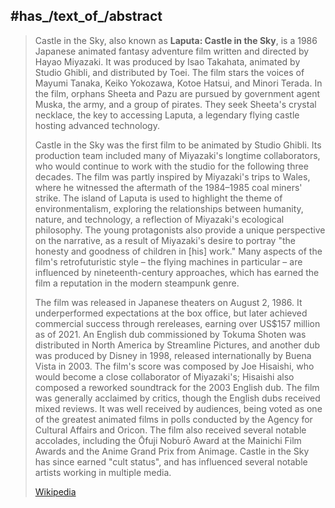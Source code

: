 ﻿---
aliases:
- "Castle in the Sky"
- "Laputa: Castle in the Sky"
---

## #has_/text_of_/abstract 

> Castle in the Sky, also known as **Laputa: Castle in the Sky**, is a 1986 Japanese animated fantasy adventure film written and directed by Hayao Miyazaki. It was produced by Isao Takahata, animated by Studio Ghibli, and distributed by Toei. The film stars the voices of Mayumi Tanaka, Keiko Yokozawa, Kotoe Hatsui, and Minori Terada. In the film, orphans Sheeta and Pazu are pursued by government agent Muska, the army, and a group of pirates. They seek Sheeta's crystal necklace, the key to accessing Laputa, a legendary flying castle hosting advanced technology.
>
> Castle in the Sky was the first film to be animated by Studio Ghibli. Its production team included many of Miyazaki's longtime collaborators, who would continue to work with the studio for the following three decades. The film was partly inspired by Miyazaki's trips to Wales, where he witnessed the aftermath of the 1984–1985 coal miners' strike. The island of Laputa is used to highlight the theme of environmentalism, exploring the relationships between humanity, nature, and technology, a reflection of Miyazaki's ecological philosophy. The young protagonists also provide a unique perspective on the narrative, as a result of Miyazaki's desire to portray "the honesty and goodness of children in [his] work." Many aspects of the film's retrofuturistic style – the flying machines in particular – are influenced by nineteenth-century approaches, which has earned the film a reputation in the modern steampunk genre.
>
> The film was released in Japanese theaters on August 2, 1986. It underperformed expectations at the box office, but later achieved commercial success through rereleases, earning over US$157 million as of 2021. An English dub commissioned by Tokuma Shoten was distributed in North America by Streamline Pictures, and another dub was produced by Disney in 1998, released internationally by Buena Vista in 2003. The film's score was composed by Joe Hisaishi, who would become a close collaborator of Miyazaki's; Hisaishi also composed a reworked soundtrack for the 2003 English dub. The film was generally acclaimed by critics, though the English dubs received mixed reviews. It was well received by audiences, being voted as one of the greatest animated films in polls conducted by the Agency for Cultural Affairs and Oricon. The film also received several notable accolades, including the Ōfuji Noburō Award at the Mainichi Film Awards and the Anime Grand Prix from Animage. Castle in the Sky has since earned "cult status", and has influenced several notable artists working in multiple media.
>
> [Wikipedia](https://en.wikipedia.org/wiki/Castle%20in%20the%20Sky) 




